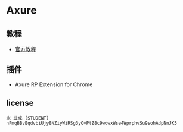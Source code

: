# Axure

## 教程

- [官方教程](https://www.axure.com/support/training/core/1-basics)

## 插件

- Axure RP Extension for Chrome

## license

```
米 业成 (STUDENT)   nFmqBBvEqdvbiUjy8NZiyWiRSg3yO+PtZ8c9wdwxWse4WprphvSu9sohAdpNnJK5
````
